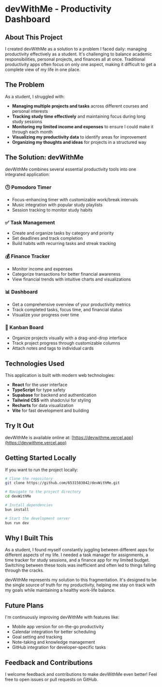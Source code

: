 # devWithMe - Productivity Dashboard

## About This Project

I created devWithMe as a solution to a problem I faced daily: managing productivity effectively as a student. It's challenging to balance academic responsibilities, personal projects, and finances all at once. Traditional productivity apps often focus on only one aspect, making it difficult to get a complete view of my life in one place.

## The Problem

As a student, I struggled with:

- **Managing multiple projects and tasks** across different courses and personal interests
- **Tracking study time effectively** and maintaining focus during long study sessions
- **Monitoring my limited income and expenses** to ensure I could make it through each month
- **Visualizing my productivity data** to identify areas for improvement
- **Organizing my thoughts and ideas** for projects in a structured way

## The Solution: devWithMe

devWithMe combines several essential productivity tools into one integrated application:

### 🕒 Pomodoro Timer
- Focus-enhancing timer with customizable work/break intervals
- Music integration with popular study playlists
- Session tracking to monitor study habits

### ✅ Task Management
- Create and organize tasks by category and priority
- Set deadlines and track completion
- Build habits with recurring tasks and streak tracking

### 💰 Finance Tracker
- Monitor income and expenses
- Categorize transactions for better financial awareness
- View financial trends with intuitive charts and visualizations

### 📊 Dashboard
- Get a comprehensive overview of your productivity metrics
- Track completed tasks, focus time, and financial status
- Visualize your progress over time

### 📝 Kanban Board
- Organize projects visually with a drag-and-drop interface
- Track project progress through customizable columns
- Attach notes and tags to individual cards

## Technologies Used

This application is built with modern web technologies:

- **React** for the user interface
- **TypeScript** for type safety
- **Supabase** for backend and authentication
- **Tailwind CSS** with shadcn/ui for styling
- **Recharts** for data visualization
- **Vite** for fast development and building

## Try It Out

devWithMe is available online at: [https://devwithme.vercel.app](https://devwithme.vercel.app)

## Getting Started Locally

If you want to run the project locally:

```bash
# Clone the repository
git clone https://github.com/6531503042/devWithMe.git

# Navigate to the project directory
cd devWithMe

# Install dependencies
bun install

# Start the development server
bun run dev
```

## Why I Built This

As a student, I found myself constantly juggling between different apps for different aspects of my life. I needed a task manager for assignments, a time tracker for study sessions, and a finance app for my limited budget. Switching between these tools was inefficient and often led to things falling through the cracks.

devWithMe represents my solution to this fragmentation. It's designed to be the single source of truth for my productivity, helping me stay on track with my goals while maintaining a healthy work-life balance.

## Future Plans

I'm continuously improving devWithMe with features like:

- Mobile app version for on-the-go productivity
- Calendar integration for better scheduling
- Goal setting and tracking
- Note-taking and knowledge management
- GitHub integration for developer-specific tasks

## Feedback and Contributions

I welcome feedback and contributions to make devWithMe even better! Feel free to open issues or pull requests on GitHub.
